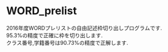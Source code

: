 # WORD_prelist
2016年度WORDプレリストの自由記述枠切り出しプログラムです.  
95.3%の精度で正確に枠を切り出します.  
クラス番号,学籍番号は90.73%の精度で正解します.
